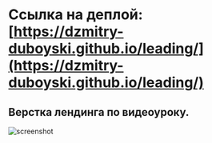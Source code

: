 # Ссылка на деплой: [https://dzmitry-duboyski.github.io/leading/](https://dzmitry-duboyski.github.io/leading/)  

## Верстка лендинга по видеоуроку.

![screenshot](./img/readme.md/lending-golden.gif)